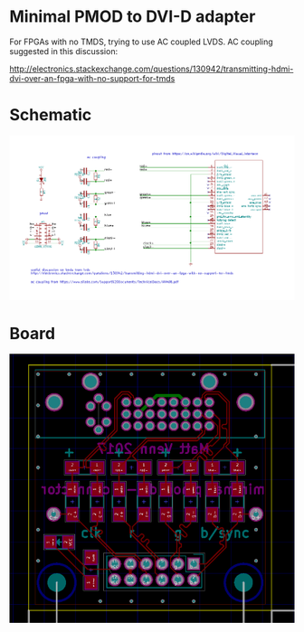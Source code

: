 # Minimal PMOD to DVI-D adapter

For FPGAs with no TMDS, trying to use AC coupled LVDS.
AC coupling suggested in this discussion:

http://electronics.stackexchange.com/questions/130942/transmitting-hdmi-dvi-over-an-fpga-with-no-support-for-tmds

# Schematic

![schematic](schematic.png)

# Board

![board](board.png)
